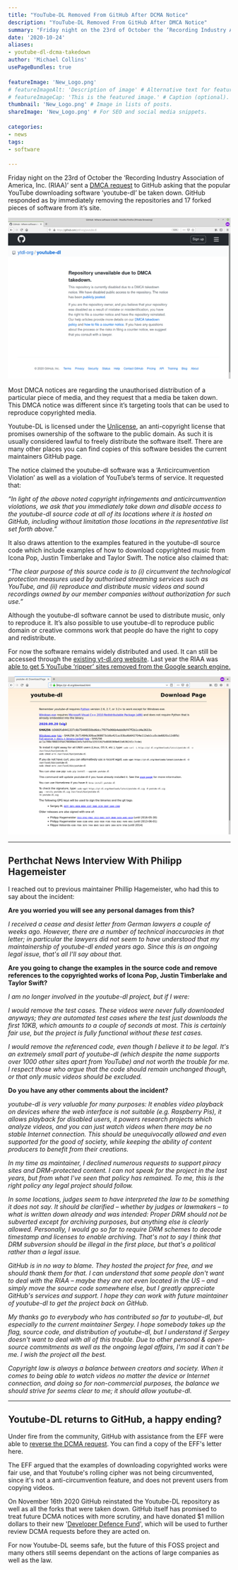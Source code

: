 ```yaml
---
title: "YouTube-DL Removed From GitHub After DCMA Notice"
description: "YouTube-DL Removed From GitHub After DMCA Notice"
summary: "Friday night on the 23rd of October the ‘Recording Industry Association of America, Inc. (RIAA)’ sent a DMCA request to GitHub asking that the popular YouTube downloading software ‘youtube-dl’ be taken down. "
date: '2020-10-24'
aliases:
- youtube-dl-dcma-takedown
author: 'Michael Collins'
usePageBundles: true

featureImage: 'New_Logo.png'
# featureImageAlt: 'Description of image' # Alternative text for featured image.
# featureImageCap: 'This is the featured image.' # Caption (optional).
thumbnail: 'New_Logo.png' # Image in lists of posts.
shareImage: 'New_Logo.png' # For SEO and social media snippets.

categories:
- news
tags:
- software

---
```


Friday night on the 23rd of October the ‘Recording Industry Association of America, Inc. (RIAA)’ sent a [DMCA request](https://github.com/github/dmca/blob/master/2020/10/2020-10-23-RIAA.md) to GitHub asking that the popular YouTube downloading software ‘youtube-dl’ be taken down. GitHub responded as by immediately removing the repositories and 17 forked pieces of software from it’s site.

![GitHub has removed the youtube-dl repository after recieving a DCME request.](Screener.png)

Most DMCA notices are regarding the unauthorised distribution of a particular piece of media, and they request that a media be taken down. This DMCA notice was different since it’s targeting tools that can be used to reproduce copyrighted media.

Youtube-DL is licensed under the [Unlicense](https://en.wikipedia.org/wiki/Unlicense), an anti-copyright license that promises ownership of the software to the public domain. As such it is usually considered lawful to freely distribute the software itself. There are many other places you can find copies of this software besides the current maintainers GitHub page.

The notice claimed the youtube-dl software was a ‘Anticircumvention Violation’ as well as a violation of YouTube’s terms of service. It requested that:

<i>“In light of the above noted copyright infringements and anticircumvention violations, we ask that you immediately take down and disable access to the youtube-dl source code at all of its locations where it is hosted on GitHub, including without limitation those locations in the representative list set forth above.”</i>

It also draws attention to the examples featured in the youtube-dl source code which include examples of how to download copyrighted music from Icona Pop, Justin Timberlake and Taylor Swift. The notice also claimed that:

<i>“The clear purpose of this source code is to (i) circumvent the technological protection measures used by authorised streaming services such as YouTube, and (ii) reproduce and distribute music videos and sound recordings owned by our member companies without authorization for such use.”</i>

Although the youtube-dl software cannot be used to distribute music, only to reproduce it. It’s also possible to use youtube-dl to reproduce public domain or creative commons work that people do have the right to copy and redistribute.

For now the software remains widely distributed and used. It can still be accessed through the [existing yt-dl.org website](https://yt-dl.org/download.html). Last year the RIAA was [able to get 5 YouTube ‘ripper’ sites removed from the Google search engine.](https://torrentfreak.com/riaa-delists-youtube-rippers-from-google-using-rare-anti-circumvention-notices-191108/)

![The software continued to be hosted off the authors site after the takedown.](New_DL_Page.png)

---

## Perthchat News Interview With Philipp Hagemeister

I reached out to previous maintainer Phillip Hagemeister, who had this to say about the incident:

**Are you worried you will see any personal damages from this?**

<i>I received a cease and desist letter from German lawyers a couple of weeks ago. However, there are a number of technical inaccuracies in that letter; in particular the lawyers did not seem to have understood that my maintainership of youtube-dl ended years ago. Since this is an ongoing legal issue, that's all I'll say about that.</i>

**Are you going to change the examples in the source code and remove references to the copyrighted works of Icona Pop, Justin Timberlake and Taylor Swift?**

<i>I am no longer involved in the youtube-dl project, but if I were:

I would remove the test cases. These videos were never fully downloaded anyways; they are automated test cases where the test just downloads the first 10KB, which amounts to a couple of seconds at most. This is certainly fair use, but the project is fully functional without these test cases.

I would remove the referenced code, even though I believe it to be legal. It's an extremely small part of youtube-dl (which despite the name supports over 1000 other sites apart from YouTube) and not worth the trouble for me. I respect those who argue that the code should remain unchanged though, or that only music videos should be excluded.</i>

**Do you have any other comments about the incident?**

<i>youtube-dl is very valuable for many purposes: It enables video playback on devices where the web interface is not suitable (e.g. Raspberry Pis), it allows playback for disabled users, it powers research projects which analyze videos, and you can just watch videos when there may be no stable Internet connection. This should be unequivocally allowed and even supported for the good of society, while keeping the ability of content producers to benefit from their creations.

In my time as maintainer, I declined numerous requests to support piracy sites and DRM-protected content. I can not speak for the project in the last years, but from what I've seen that policy has remained. To me, this is the right policy any legal project should follow.

In some locations, judges seem to have interpreted the law to be something it does not say. It should be clarified – whether by judges or lawmakers – to what is written down already and was intended: Proper DRM should not be subverted except for archiving purposes, but anything else is clearly allowed. Personally, I would go so far to require DRM schemes to decode timestamp and licenses to enable archiving. That's not to say I think that DRM subversion should be illegal in the first place, but that's a political rather than a legal issue.

GitHub is in no way to blame. They hosted the project for free, and we should thank them for that. I can understand that some people don't want to deal with the RIAA – maybe they are not even located in the US – and simply move the source code somewhere else, but I greatly appreciate GitHub's services and support. I hope they can work with future maintainer of youtube-dl to get the project back on GitHub.

My thanks go to everybody who has contributed so far to youtube-dl, but especially to the current maintainer Sergey. I hope somebody takes up the flag, source code, and distribution of youtube-dl, but I understand if Sergey doesn't want to deal with all of this trouble. Due to other personal & open-source commitments as well as the ongoing legal affairs, I'm sad it can't be me. I wish the project all the best.

Copyright law is always a balance between creators and society. When it comes to being able to watch videos no matter the device or Internet connection, and doing so for non-commercial purposes, the balance we should strive for seems clear to me; it should allow youtube-dl.</i>

---

## Youtube-DL returns to GitHub, a happy ending?

Under fire from the community, GitHub with assistance from the EFF were able to [reverse the DCMA request](https://github.blog/2020-11-16-standing-up-for-developers-youtube-dl-is-back/). You can find a copy of the EFF's letter here.

The EFF argued that the examples of downloading copyrighted works were fair use, and that Youtube's rolling cipher was not being circumvented, since it's not a anti-circumvention feature, and does not prevent users from copying videos.

On November 16th 2020 GitHub reinstated the Youtube-DL repository as well as all the forks that were taken down. GitHub itself has promised to treat future DCMA notices with more scrutiny, and have donated $1 million dollars to their new '[Developer Defence Fund](https://github.blog/2020-11-16-standing-up-for-developers-youtube-dl-is-back/#developer-defense-fund)', which will be used to further review DCMA requests before they are acted on.

For now Youtube-DL seems safe, but the future of this FOSS project and many others still seems dependant on the actions of large companies as well as the law.
